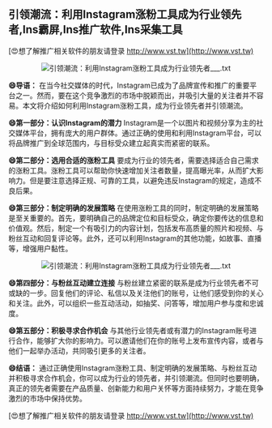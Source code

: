## **引领潮流：利用Instagram涨粉工具成为行业领先者,Ins霸屏,Ins推广软件,Ins采集工具**

[😍想了解推广相关软件的朋友请登录 http://www.vst.tw](http://www.vst.tw)

 <center><img src="https://vst.tw/MP4/tuiguang/png/7.png" alt="引领潮流：利用Instagram涨粉工具成为行业领先者___.txt"></center>

**😄导语：**
在当今社交媒体的时代，Instagram已成为了品牌宣传和推广的重要平台之一。然而，要在这个竞争激烈的市场中脱颖而出，并吸引大量的关注者并不容易。本文将介绍如何利用Instagram涨粉工具，成为行业领先者并引领潮流。

**😄第一部分：认识Instagram的潜力**
Instagram是一个以图片和视频分享为主的社交媒体平台，拥有庞大的用户群体。通过正确的使用和利用Instagram平台，可以将品牌推广到全球范围内，与目标受众建立起真实而紧密的联系。

**😄第二部分：选用合适的涨粉工具**
要成为行业的领先者，需要选择适合自己需求的涨粉工具。涨粉工具可以帮助你快速增加关注者数量，提高曝光率，从而扩大影响力。但是要注意选择正规、可靠的工具，以避免违反Instagram的规定，造成不良后果。

**😄第三部分：制定明确的发展策略**
在使用涨粉工具的同时，制定明确的发展策略是至关重要的。首先，要明确自己的品牌定位和目标受众，确定你要传达的信息和价值观。然后，制定一个有吸引力的内容计划，包括发布高质量的照片和视频、与粉丝互动和回复评论等。此外，还可以利用Instagram的其他功能，如故事、直播等，增强用户黏性。

 <center><img src="https://vst.tw/MP4/tuiguang/png/1.png" alt="引领潮流：利用Instagram涨粉工具成为行业领先者___.txt"></center>

**😄第四部分：与粉丝互动建立连接**
与粉丝建立紧密的联系是成为行业领先者不可或缺的一步。回复他们的评论、私信以及关注他们的账号，让他们感受到你的关心和关注。此外，可以组织一些互动活动，如抽奖、问答等，增加用户参与度和忠诚度。

**😄第五部分：积极寻求合作机会**
与其他行业领先者或有潜力的Instagram账号进行合作，能够扩大你的影响力。可以邀请他们在你的账号上发布宣传内容，或者与他们一起举办活动，共同吸引更多的关注者。

**😄结语：**
通过正确使用Instagram涨粉工具、制定明确的发展策略、与粉丝互动并积极寻求合作机会，你可以成为行业的领先者，并引领潮流。但同时也要明确，真正的领先者需要在产品质量、创新能力和用户关怀等方面持续努力，才能在竞争激烈的市场中保持优势。

[😍想了解推广相关软件的朋友请登录 http://www.vst.tw](http://www.vst.tw)



